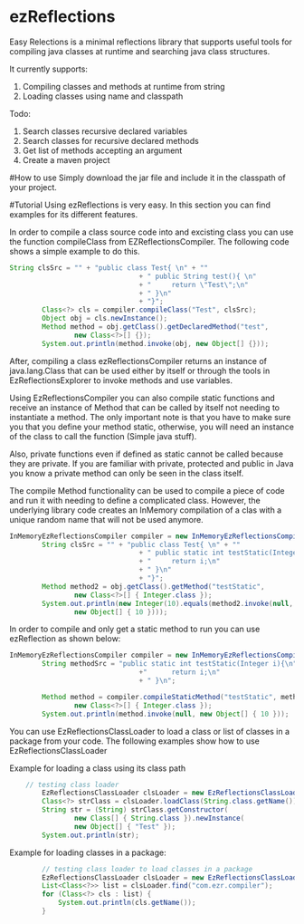 # ezReflections

Easy Relections is a minimal reflections library that supports useful tools for compiling java classes at runtime and searching java class structures.

It currently supports: 

1. Compiling classes and methods at runtime from string
2. Loading classes using name and classpath


Todo:

1. Search classes recursive declared variables
2. Search classes for recursive declared methods
3. Get list of methods accepting an argument
4. Create a maven project


#How to use
Simply download the jar file and include it in the classpath of your project.

#Tutorial
Using ezReflections is very easy. In this section you can find examples for its different features.


In order to compile a class source code into and excisting class you can use the function compileClass from EZReflectionsCompiler. The following code shows a simple example to do this.
```java
String clsSrc = "" + "public class Test{ \n" + ""
								+ "	public String test(){ \n"
								+ "		return \"Test\";\n"
								+ "	}\n"
								+ "}";
		Class<?> cls = compiler.compileClass("Test", clsSrc);
		Object obj = cls.newInstance();
		Method method = obj.getClass().getDeclaredMethod("test",
				new Class<?>[] {});
		System.out.println(method.invoke(obj, new Object[] {}));

```
After, compiling a class ezReflectionsCompiler returns an instance of java.lang.Class that can be used either by itself or through the tools in EzReflectionsExplorer to invoke methods and use variables.

Using EzReflectionsCompiler you can also compile static functions and receive an instance of Method that can be called by itself not needing to instantiate a method. The only important note is that you have to make sure you that you define your method static, otherwise, you will need an instance of the class to call the function (Simple java stuff). 

Also, private functions even if defined as static cannot be called because they are private. If you are familiar with private, protected and public in Java you know a private method can only be seen in the class itself. 

The compile Method functionality can be used to compile a piece of code and run it with needing to define a complicated class. However, the underlying library code creates an InMemory compilation of a clas with a unique random name that will not be used anymore.


```java
InMemoryEzReflectionsCompiler compiler = new InMemoryEzReflectionsCompiler();
		String clsSrc = "" + "public class Test{ \n" + ""
								+ "	public static int testStatic(Integer i){\n"
								+ "		return i;\n"
								+ "	}\n" 
								+ "}";
		Method method2 = obj.getClass().getMethod("testStatic",
				new Class<?>[] { Integer.class });
		System.out.println(new Integer(10).equals(method2.invoke(null,
				new Object[] { 10 })));
```

In order to compile and only get a static method to run you can use ezReflection as shown below:
```java
InMemoryEzReflectionsCompiler compiler = new InMemoryEzReflectionsCompiler();
		String methodSrc = "public static int testStatic(Integer i){\n"
				                +"		return i;\n" 
				                + "	}\n";

		Method method = compiler.compileStaticMethod("testStatic", methodSrc,
				new Class<?>[] { Integer.class });
		System.out.println(method.invoke(null, new Object[] { 10 }));
```
You can use EzReflectionsClassLoader to load a class or list of classes in a package from your code. The following examples show how to use EzReflectionsClassLoader

Example for loading a class using its class path

```java
	// testing class loader
		EzReflectionsClassLoader clsLoader = new EzReflectionsClassLoader();
		Class<?> strClass = clsLoader.loadClass(String.class.getName());
		String str = (String) strClass.getConstructor(
				new Class[] { String.class }).newInstance(
				new Object[] { "Test" });
		System.out.println(str);
```

Example for loading classes in a package:

```java
		// testing class loader to load classes in a package
		EzReflectionsClassLoader clsLoader = new EzReflectionsClassLoader();
		List<Class<?>> list = clsLoader.find("com.ezr.compiler");
		for (Class<?> cls : list) {
			System.out.println(cls.getName());
		}
```
